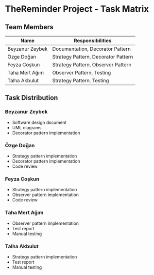# TheReminder Project - Task Matrix

## Team Members

| Name            | Responsibilities                    |
| --------------- | ----------------------------------- |
| Beyzanur Zeybek | Documentation, Decorator Pattern    |
| Özge Doğan      | Strategy Pattern, Decorator Pattern |
| Feyza Coşkun    | Strategy Pattern, Observer Pattern  |
| Taha Mert Ağım  | Observer Pattern, Testing           |
| Talha Akbulut   | Strategy Pattern, Testing           |

## Task Distribution

### Beyzanur Zeybek

- Software design document
- UML diagrams
- Decorator pattern implementation

### Özge Doğan

- Strategy pattern implementation
- Decorator pattern implementation
- Code review

### Feyza Coşkun

- Strategy pattern implementation
- Observer pattern implementation
- Code review

### Taha Mert Ağım

- Observer pattern implementation
- Test report
- Manual testing

### Talha Akbulut

- Strategy pattern implementation
- Test report
- Manual testing
